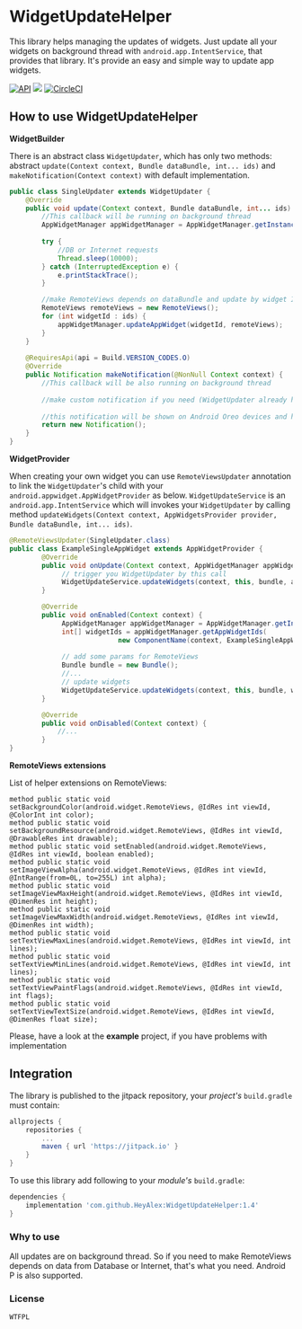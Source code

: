# WidgetUpdateHelper

This library helps managing the updates of widgets. Just update all your widgets on background thread with `android.app.IntentService`, that provides that library.
It's provide an easy and simple way to update app widgets.

[![API](https://img.shields.io/badge/API-14%2B-brightgreen.svg?style=flat)](https://android-arsenal.com/api?level=14)
[![](https://jitpack.io/v/heyalex/widgetupdatehelper.svg)](https://jitpack.io/#heyalex/widgetupdatehelper) 
[![CircleCI](https://circleci.com/gh/HeyAlex/WidgetUpdateHelper.svg?style=svg)](https://circleci.com/gh/HeyAlex/WidgetUpdateHelper)

## How to use WidgetUpdateHelper

**WidgetBuilder**

There is an abstract class `WidgetUpdater`, which has only two methods: abstract `update(Context context, Bundle dataBundle, int... ids)` and `makeNotification(Context context)` with default implementation.

```java
public class SingleUpdater extends WidgetUpdater {
    @Override
    public void update(Context context, Bundle dataBundle, int... ids) {
        //This callback will be running on background thread
        AppWidgetManager appWidgetManager = AppWidgetManager.getInstance(context);
       
        try {
            //DB or Internet requests
            Thread.sleep(10000);
        } catch (InterruptedException e) {
            e.printStackTrace();
        }

        //make RemoteViews depends on dataBundle and update by widget ID
        RemoteViews remoteViews = new RemoteViews();
        for (int widgetId : ids) {
            appWidgetManager.updateAppWidget(widgetId, remoteViews);
        }
    }
    
    @RequiresApi(api = Build.VERSION_CODES.O)
    @Override
    public Notification makeNotification(@NonNull Context context) {
        //This callback will be also running on background thread
        
        //make custom notification if you need (WidgetUpdater already has default implementation)
        
        //this notification will be shown on Android Oreo devices and higher (don't forget about NotificationChannel)
        return new Notification();
    }
}
```

**WidgetProvider**

When creating your own widget you can use `RemoteViewsUpdater` annotation to link the `WidgetUpdater`'s child with your `android.appwidget.AppWidgetProvider` as below.
`WidgetUpdateService` is an `android.app.IntentService` which will invokes your `WidgetUpdater` by calling method `updateWidgets(Context context, AppWidgetsProvider provider, Bundle dataBundle, int... ids)`.

```java
@RemoteViewsUpdater(SingleUpdater.class)
public class ExampleSingleAppWidget extends AppWidgetProvider {
        @Override
        public void onUpdate(Context context, AppWidgetManager appWidgetManager, int[] appWidgetIds) {
             // trigger you WidgetUpdater by this call
             WidgetUpdateService.updateWidgets(context, this, bundle, appWidgetIds);
        }

        @Override
        public void onEnabled(Context context) {
             AppWidgetManager appWidgetManager = AppWidgetManager.getInstance(context);
             int[] widgetIds = appWidgetManager.getAppWidgetIds(
                           new ComponentName(context, ExampleSingleAppWidget.class));
           
             // add some params for RemoteViews
             Bundle bundle = new Bundle();
             //...
             // update widgets
             WidgetUpdateService.updateWidgets(context, this, bundle, widgetIds);
        }

        @Override
        public void onDisabled(Context context) {
            //...
        }
}
```

**RemoteViews extensions**

List of helper extensions on RemoteViews:
```
method public static void setBackgroundColor(android.widget.RemoteViews, @IdRes int viewId, @ColorInt int color);
method public static void setBackgroundResource(android.widget.RemoteViews, @IdRes int viewId, @DrawableRes int drawable);
method public static void setEnabled(android.widget.RemoteViews, @IdRes int viewId, boolean enabled);
method public static void setImageViewAlpha(android.widget.RemoteViews, @IdRes int viewId, @IntRange(from=0L, to=255L) int alpha);
method public static void setImageViewMaxHeight(android.widget.RemoteViews, @IdRes int viewId, @DimenRes int height);
method public static void setImageViewMaxWidth(android.widget.RemoteViews, @IdRes int viewId, @DimenRes int width);
method public static void setTextViewMaxLines(android.widget.RemoteViews, @IdRes int viewId, int lines);
method public static void setTextViewMinLines(android.widget.RemoteViews, @IdRes int viewId, int lines);
method public static void setTextViewPaintFlags(android.widget.RemoteViews, @IdRes int viewId, int flags);
method public static void setTextViewTextSize(android.widget.RemoteViews, @IdRes int viewId, @DimenRes float size);
```

Please, have a look at the **example** project, if you have problems with implementation 

## Integration
The library is published to the jitpack repository, your *project's* `build.gradle` must contain:

```groovy
allprojects {
	repositories {
		...
		maven { url 'https://jitpack.io' }
	}
}
```
To use this library add following to your *module's* `build.gradle`:

```groovy
dependencies {
    implementation 'com.github.HeyAlex:WidgetUpdateHelper:1.4'
}
```

### Why to use
All updates are on background thread. So if you need to make RemoteViews depends on data from Database or Internet, that's what you need.
Android P is also supported.

### License
```Text
WTFPL
```

